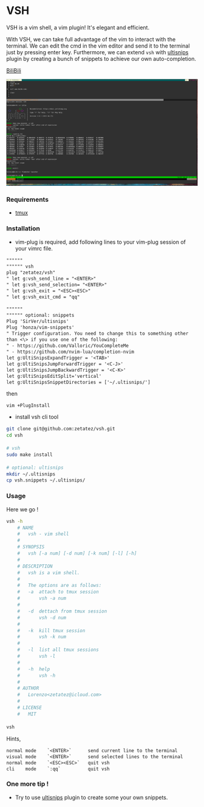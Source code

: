 # VSH 
VSH is a vim shell, a vim plugin! It's elegant and efficient.

With VSH, we can take full advantage of the vim to interact with the terminal. We can edit the cmd in the vim editor and send it to the terminal just by pressing enter key. Furthermore, we can extend `vsh` with [ultisnips](https://github.com/SirVer/ultisnips) plugin by creating a bunch of snippets to achieve our own auto-completion.

[BiliBili](https://b23.tv/437IxV)

![vsh](https://raw.githubusercontent.com/zetatez/vsh/main/pic/20210627022724.png)

### Requirements
- [tmux](https://github.com/tmux/tmux)

### Installation
- vim-plug is required, add following lines to your vim-plug session of your vimrc file.
```vim
""""""
"""""" vsh
plug "zetatez/vsh"
" let g:vsh_send_line = "<ENTER>"
" let g:vsh_send_selection= "<ENTER>"
" let g:vsh_exit = "<ESC><ESC>"
" let g:vsh_exit_cmd = "qq"

""""""
"""""" optional: snippets
Plug 'SirVer/ultisnips'
Plug 'honza/vim-snippets'
" Trigger configuration. You need to change this to something other than <\> if you use one of the following:
" - https://github.com/Valloric/YouCompleteMe
" - https://github.com/nvim-lua/completion-nvim
let g:UltiSnipsExpandTrigger = '<TAB>'
let g:UltiSnipsJumpForwardTrigger = '<C-J>'
let g:UltiSnipsJumpBackwardTrigger = '<C-K>'
let g:UltiSnipsEditSplit='vertical'
let g:UltiSnipsSnippetDirectories = ['~/.ultisnips/']
```
then
```bash
vim +PlugInstall
```

- install vsh cli tool
```bash
git clone git@github.com:zetatez/vsh.git
cd vsh

# vsh
sudo make install

# optional: ultisnips
mkdir ~/.ultisnips
cp vsh.snippets ~/.ultisnips/
```

### Usage
Here we go !
```bash
vsh -h
    # NAME
    # 	vsh - vim shell 
    # 
    # SYNOPSIS
    # 	vsh [-a num] [-d num] [-k num] [-l] [-h]
    # 
    # DESCRIPTION
    # 	vsh is a vim shell.
    # 
    # 	The options are as follows:
    # 	-a  attach to tmux session  
    # 		vsh -a num
    # 
    # 	-d  dettach from tmux session  
    # 		vsh -d num
    # 	
    # 	-k  kill tmux session  
    # 		vsh -k num
    # 
    # 	-l  list all tmux sessions 
    # 		vsh -l
    # 
    # 	-h  help 
    # 		vsh -h
    # 
    # AUTHOR
    # 	Lorenzo<zetatez@icloud.com>
    # 
    # LICENSE	
    # 	MIT

vsh

```

Hints,
```
normal mode    `<ENTER>`      send current line to the terminal
visual mode    `<ENTER>`      send selected lines to the terminal
normal mode    `<ESC><ESC>`   quit vsh
cli    mode    `:qq`          quit vsh
```

### One more tip !
- Try to use [ultisnips](https://github.com/SirVer/ultisnips) plugin to create some your own snippets. 

